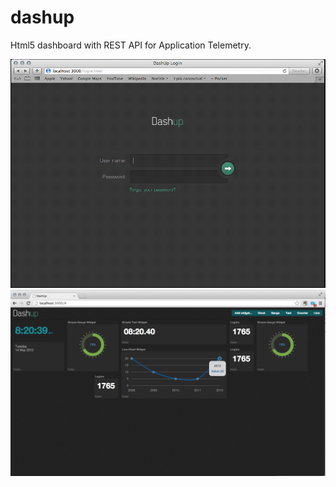 dashup
======

Html5 dashboard with REST API for Application Telemetry.

![Alt text](docs/screenshots/login.png "Login")
![Alt text](docs/screenshots/screen1.png "Screenshot")

